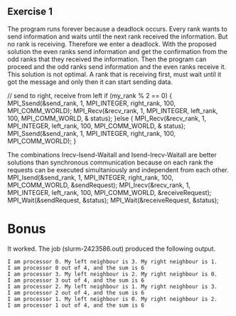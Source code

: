 ## Exercise 1
The program runs forever because a deadlock occurs. Every rank wants to send information and waits until the next rank received the information. But no rank is receiving. Therefore we enter a deadlock. With the proposed solution the even ranks send information and get the confirmation from the odd ranks that they received the information. Then the program can proceed and the odd ranks send information and the even ranks receive it. This solution is not optimal. A rank that is receiving first, must wait until it got the message and only then it can start sending data.

  // send to right, receive from left
  if (my_rank % 2 == 0)
  {
      MPI_Ssend(&send_rank, 1, MPI_INTEGER, right_rank, 100, MPI_COMM_WORLD);
      MPI_Recv(&recv_rank, 1, MPI_INTEGER, left_rank, 100, MPI_COMM_WORLD, & status);
  }else
  {
      MPI_Recv(&recv_rank, 1, MPI_INTEGER, left_rank, 100, MPI_COMM_WORLD, & status);
      MPI_Ssend(&send_rank, 1, MPI_INTEGER, right_rank, 100, MPI_COMM_WORLD);
  }

The combinations Irecv-Isend-Waitall and Isend-Irecv-Waitall are better solutions than synchronous communication because on each rank the requests can be executed simultaniously and independent from each other.
  MPI_Isend(&send_rank, 1, MPI_INTEGER, right_rank, 100, MPI_COMM_WORLD, &sendRequest);
  MPI_Irecv(&recv_rank, 1, MPI_INTEGER, left_rank, 100, MPI_COMM_WORLD, &receiveRequest);
  MPI_Wait(&sendRequest, &status);
  MPI_Wait(&receiveRequest, &status);

# Bonus
It worked. The job (slurm-2423586.out) produced the following output.

    I am processor 0. My left neighbour is 3. My right neighbour is 1.
    I am processor 0 out of 4, and the sum is 6
    I am processor 3. My left neighbour is 2. My right neighbour is 0.
    I am processor 3 out of 4, and the sum is 6
    I am processor 2. My left neighbour is 1. My right neighbour is 3.
    I am processor 2 out of 4, and the sum is 6
    I am processor 1. My left neighbour is 0. My right neighbour is 2.
    I am processor 1 out of 4, and the sum is 6